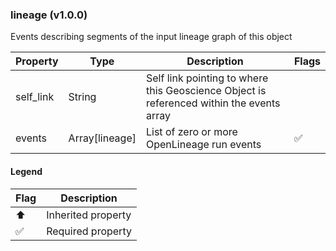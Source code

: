 ### lineage (v1.0.0)
Events describing segments of the input lineage graph of this object

| Property | Type | Description | Flags |
|---|---|---|---|
| self_link | String | Self link pointing to where this Geoscience Object is referenced within the events array |  |
| events | Array[lineage] | List of zero or more OpenLineage run events | ✅ |


#### Legend

| Flag | Description |
| --- | --- |
| ⬆️ | Inherited property |
| ✅ | Required property |

